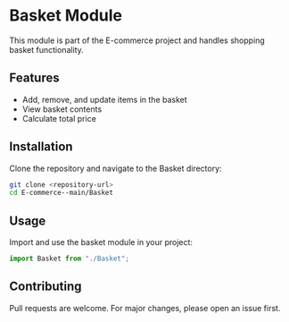 # Basket Module

This module is part of the E-commerce project and handles shopping basket functionality.

## Features

- Add, remove, and update items in the basket
- View basket contents
- Calculate total price

## Installation

Clone the repository and navigate to the Basket directory:

```bash
git clone <repository-url>
cd E-commerce--main/Basket
```

## Usage

Import and use the basket module in your project:

```js
import Basket from "./Basket";
```

## Contributing

Pull requests are welcome. For major changes, please open an issue first.

